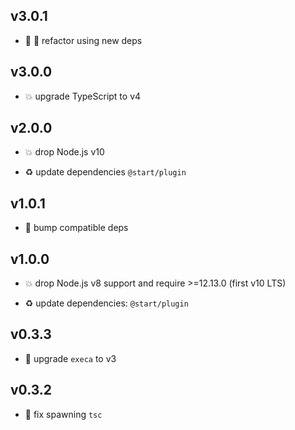 ## v3.0.1

* 🐞 🐞 refactor using new deps

## v3.0.0

* 💥 upgrade TypeScript to v4

## v2.0.0

* 💥 drop Node.js v10

* ♻️ update dependencies `@start/plugin`

## v1.0.1

* 🐞 bump compatible deps

## v1.0.0

* 💥 drop Node.js v8 support and require >=12.13.0 (first v10 LTS)

* ♻️ update dependencies: `@start/plugin`

## v0.3.3

* 🐞 upgrade `execa` to v3

## v0.3.2

* 🐞 fix spawning `tsc`
